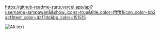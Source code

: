 https://github-readme-stats.vercel.app/api?username=iampawan&&show_icons=true&title_color=ffffff&icon_color=bb2acf&text_color=daf7dc&bg_color=151515









![Alt text](https://spotify-recently-played-readme.vercel.app/api?user=oilgk42sniayx5pxt9zos7mxv)
